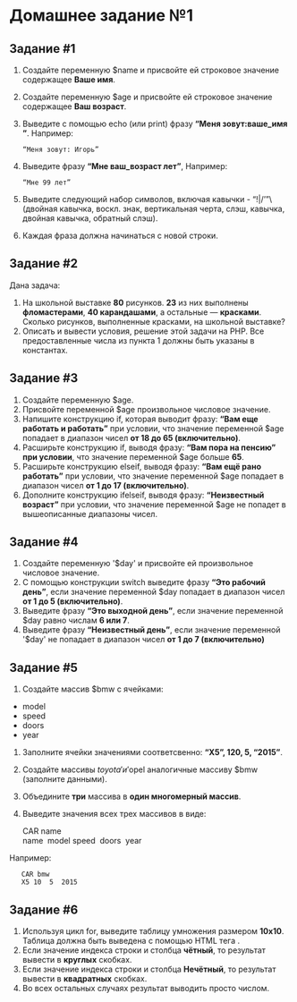 #  Домашнее задание №1

##  Задание #1 

1. Создайте переменную $name и присвойте ей строковое значение содержащее **Ваше имя**.
2. Создайте переменную $age и присвойте ей строковое значение содержащее **Ваш возраст**.
3. Выведите с помощью echo (или print) фразу **“Меня зовут: ​ваше_имя​”**. Например:

       “Меня зовут: Игорь”

4. Выведите фразу **“Мне ​ваш_возраст​ лет”**, Например:

       “Мне 99 лет”

5. Выведите следующий набор символов, включая кавычки - “!|/’”\ (двойная кавычка, воскл. знак, вертикальная черта, слэш, кавычка, двойная кавычка, обратный слэш).
6. Каждая фраза должна начинаться с новой строки.

##  Задание #2 
 
Дана задача:
1. На школьной выставке **80** рисунков. **23** из них выполнены **фломастерами**, **40 карандашами**, а остальные — **красками**. Сколько рисунков, выполненные красками, на школьной выставке?
2. Описать и вывести условия, решение этой задачи на PHP. Все предоставленные числа из пункта 1 должны быть указаны в константах.

##  Задание #3

1. Создайте переменную $age.
2. Присвойте переменной $age произвольное числовое значение.
3. Напишите конструкцию if, которая выводит фразу: **“Вам еще работать и работать”** при условии, что значение переменной $age попадает в диапазон чисел **от 18 до 65 (включительно)**.
4. Расширьте конструкцию if, выводя фразу: **“Вам пора на пенсию” при условии**, что значение переменной $age больше **65**.
5. Расширьте конструкцию ­elseif, выводя фразу: **“Вам ещё рано работать”** при условии, что значение переменной $age попадает в диапазон чисел **от 1 до 17 (включительно)**.
6. Дополните конструкцию if­elseif, выводя фразу: **“Неизвестный возраст”** при условии, что значение переменной $age не попадет в вышеописанные диапазоны чисел.

##  Задание #4

1. Создайте переменную '$day' и присвойте ей произвольное числовое значение.
2. С помощью конструкции switch выведите фразу **“Это рабочий день”**, если значение переменной $day попадает в диапазон чисел **от 1 до 5 (включительно)**.
3. Выведите фразу **“Это выходной день”**, если значение переменной $day равно числам **6 или 7**.
4. Выведите фразу **“Неизвестный день”**, если значение переменной '$day' не попадает в диапазон чисел **от 1 до 7 (включительно)**

##  Задание #5

1. Создайте массив $bmw с ячейками:
- model
- speed
- doors
- year

 1. Заполните ячейки значениями соответсвенно: **“X5”, 120, 5, “2015”**.
 2. Создайте массивы $toyota' и '$opel аналогичные массиву $bmw (заполните данными).
 3. Объедините **три** массива в **один многомерный массив**.
 4. Выведите значения всех трех массивов в виде:


       CAR name          
       name ­ model ­speed ­ doors ­ year

Например:

       CAR bmw
       X5 ­10 ­ 5 ­ 2015

##  Задание #6

1. Используя цикл for, выведите таблицу умножения размером **10x10**. Таблица должна быть выведена с помощью HTML тега <table>.
2. Если значение индекса строки и столбца **чётный**, то результат вывести в **круглых** скобках.
3. Если значение индекса строки и столбца **Нечётный**, то результат вывести в **квадратных** скобках.
4. Во всех остальных случаях результат выводить просто числом.